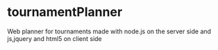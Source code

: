 # tournamentPlanner
Web planner for tournaments made with node.js on the server side and js,jquery and html5 on client side
